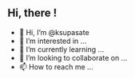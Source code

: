 ## Hi, there !

- 👋 Hi, I’m @ksupasate
- 👀 I’m interested in ...
- 🌱 I’m currently learning ...
- 💞️ I’m looking to collaborate on ...
- 📫 How to reach me ...

<!---
ksupasate/ksupasate is a ✨ special ✨ repository because its `README.md` (this file) appears on your GitHub profile.
You can click the Preview link to take a look at your changes.
--->
